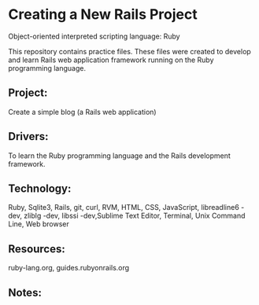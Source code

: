 # Creating a New Rails Project
Object-oriented interpreted scripting language: Ruby

This repository contains practice files.  These files were created to develop and learn Rails web application framework running on the Ruby programming language.

## Project: 
Create a simple blog (a Rails web application)

## Drivers: 
To learn the Ruby programming language and the Rails development framework.

## Technology:  
Ruby, Sqlite3, Rails, git, curl, RVM, HTML, CSS, JavaScript, libreadline6 -dev, zliblg -dev, libssi -dev,Sublime Text Editor, Terminal, Unix Command Line, Web browser

## Resources:
ruby-lang.org, guides.rubyonrails.org

## Notes:

